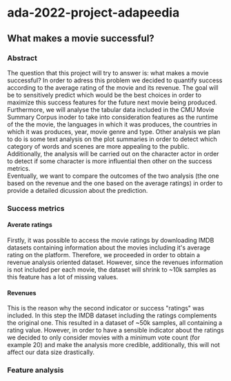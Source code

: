 # ada-2022-project-adapeedia
## What makes a movie successful?

### Abstract
The question that this project will try to answer is: what makes a movie successful? In order to adress this problem we decided to quantify success according to the average rating of the movie and its revenue. The goal will be to sensitively predict which would be the best choices in order to maximize this success features for the future next movie being produced.  
Furthermore, we will analyse the tabular data included in the CMU Movie Summary Corpus  inoder to take into consideration features as the runtime of the the movie, the languages in which it was produces, the countries in which it was produces, year, movie genre and type. Other analysis we plan to do is some text analysis on the plot summaries in order to detect which category of words and scenes are more appealing to the public. Additionally, the analysis will be carried out on the character actor in order to detect if some character is more influential then other on the success metrics.  
Eventually, we want to compare the outcomes of the two analysis (the one based on the revenue and the one based on the average ratings) in order to provide a detailed dicussion about the prediction.

### Success metrics

#### Averate ratings
Firstly, it was possible to access the movie ratings by downloading IMDB datasets containing information about the movies including it's average rating on the platform. Therefore, we proceeded in order to obtain a revenue analysis oriented dataset. However, since the revenues information is not included per each movie, the dataset will shrink to ~10k samples as this feature has a lot of missing values.

#### Revenues
This is the reason why the second indicator or success "ratings" was included. In this step the IMDB dataset including the ratings complements the original one. This resulted in a dataset of ~50k samples, all containing a rating value. However, in order to have a sensible indicator about the ratings we decided to only consider movies with a minimum vote count (for example 20) and make the analysis more credible, additionally, this will not affect our data size drastically.


### Feature analysis






